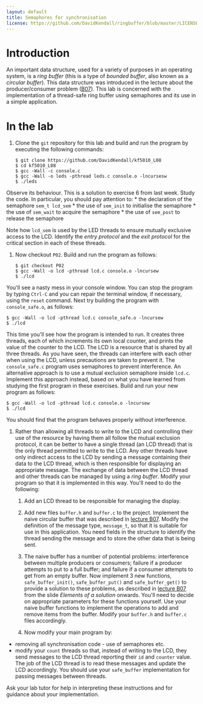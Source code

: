 ```yaml
---
layout: default
title: Semaphores for synchronisation
license: https://github.com/DavidKendall/ringbuffer/blob/master/LICENSE
---
```


# Introduction

An important data structure, used for a variety of purposes in an
operating system, is a *ring buffer* (this is a type of *bounded
buffer*, also known as a *circular buffer*). This data structure
was introduced in the lecture about the producer/consumer problem
([B07]({{site.raurl}}/B07.pdf)). This lab is concerned with the
implementation of a thread-safe ring buffer using semaphores and its
use in a simple application.

# In the lab

1. Clone the `git` repository for this lab and build and
run the program by executing the following
commands:

   ``` shell_session 
   $ git clone https://github.com/DavidKendall/kf5010_L08
   $ cd kf5010_L08
   $ gcc -Wall -c console.c
   $ gcc -Wall -o leds -pthread leds.c console.o -lncursesw
   $ ./leds
   ``` 
Observe
its behaviour. This is a solution to exercise 6 from last week. Study
the code. In particular, you should pay attention to:
    * the declaration of the semaphore  `sem_t lcd_sem`
    * the use of `sem_init` to initialise the semaphore
    * the use of `sem_wait` to acquire the semaphore
    * the use of `sem_post` to release the semaphore

   Note how `lcd_sem` is used by the LED threads
   to ensure mutually exclusive access to the LCD. Identify the
   *entry protocol* and the *exit protocol* for the critical section in
   each of these threads.

1. Now checkout `P02`. Build and run the program as follows:

   ``` shell_session
   $ git checkout P02
   $ gcc -Wall -o lcd -pthread lcd.c console.o -lncursew
   $ ./lcd
   ```
You'll see a nasty mess in your console window. You can stop the program
by typing `Ctrl-C` and you can repair the terminal window, if necessary,
using the `reset` command. Next try building the program with `console_safe.o`,
as follows:

   ``` shell_session
   $ gcc -Wall -o lcd -pthread lcd.c console_safe.o -lncursew
   $ ./lcd
   ```
This time you'll see how the program is intended to run. It creates three 
threads, each of which increments its own local counter, and prints the
value of the counter to the LCD. The LCD is a resource that is shared by all
three threads. As you have seen, the threads can interfere with each other
when using the LCD, unless precautions are taken to prevent it. The 
`console_safe.c` program uses semaphores to prevent interference. An alternative
approach is to use a mutual exclusion semaphore inside `lcd.c`. Implement this
approach instead, based on what you have learned from studying the first
program in these exercises. Build and run your new program as follows:

   ``` shell_session
   $ gcc -Wall -o lcd -pthread lcd.c console.o -lncursew
   $ ./lcd
   ```
You should find that the program behaves properly without interference.

1. Rather than allowing all threads to write to the LCD and controlling
their use of the resource by having them all follow the mutual exclusion
protocol, it can be better to have a single thread (an LCD thread) that is
the only thread permitted to write to the LCD. Any other threads have only
indirect access to the LCD by sending a message containing their data to
the LCD thread, which is then responsible for displaying an appropriate
message. The exchange of data between the LCD thread and other threads can
be managed by using a *ring buffer*. Modify your program so that it
is implemented in this way. You'll need to do the following:

    1. Add an LCD thread to be responsible for managing the display. 

    1. Add new files `buffer.h` and `buffer.c` to the project.
Implement the naive circular buffer that was
described in [lecture B07]({{site.raurl}}/B07.pdf).  Modify the
definition of the message type, `message_t`, so that it is suitable
for use in this application. You need fields in the structure to
identify the thread sending the message and to store the other data
that is being sent.
    
    1. The naive buffer has a number of potential problems:
interference between multiple producers or consumers; failure if a
producer attempts to put to a full buffer; and failure if a consumer
attempts to get from an empty buffer. Now implement 3 new functions,
`safe_buffer_init()`, `safe_buffer_put()` and
`safe_buffer_get()` to provide a solution to these problems,
as described in [lecture B07]({{site.raurl}}/B07.pdf) from the slide
*Elements of a solution* onwards. You'll need to decide on
appropriate parameters for these functions yourself. Use your naive
buffer functions to implement the operations to add and remove items
from the buffer. Modify your `buffer.h` and `buffer.c` files accordingly.

    1. Now modify your main program by:
* removing all synchronisation code - use of semaphores etc.
* modify your `count` threads so that, instead of writing to the LCD,
they send messages to the LCD thread reporting their `id` and `counter` value.
The job of
the LCD thread is to read these messages and update the LCD
accordingly. You should use your `safe_buffer` implementation
for passing messages between threads.

Ask your lab tutor for help in interpreting these instructions and
for guidance about your implementation.





